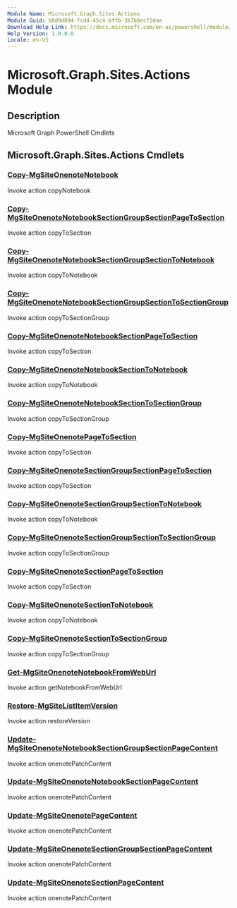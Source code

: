 ```yaml
---
Module Name: Microsoft.Graph.Sites.Actions
Module Guid: b0d9d894-fcd4-45c4-bffb-3b7b8ecf2dae
Download Help Link: https://docs.microsoft.com/en-us/powershell/module/microsoft.graph.sites.actions
Help Version: 1.0.0.0
Locale: en-US
---
```


# Microsoft.Graph.Sites.Actions Module
## Description
Microsoft Graph PowerShell Cmdlets

## Microsoft.Graph.Sites.Actions Cmdlets
### [Copy-MgSiteOnenoteNotebook](Copy-MgSiteOnenoteNotebook.md)
Invoke action copyNotebook

### [Copy-MgSiteOnenoteNotebookSectionGroupSectionPageToSection](Copy-MgSiteOnenoteNotebookSectionGroupSectionPageToSection.md)
Invoke action copyToSection

### [Copy-MgSiteOnenoteNotebookSectionGroupSectionToNotebook](Copy-MgSiteOnenoteNotebookSectionGroupSectionToNotebook.md)
Invoke action copyToNotebook

### [Copy-MgSiteOnenoteNotebookSectionGroupSectionToSectionGroup](Copy-MgSiteOnenoteNotebookSectionGroupSectionToSectionGroup.md)
Invoke action copyToSectionGroup

### [Copy-MgSiteOnenoteNotebookSectionPageToSection](Copy-MgSiteOnenoteNotebookSectionPageToSection.md)
Invoke action copyToSection

### [Copy-MgSiteOnenoteNotebookSectionToNotebook](Copy-MgSiteOnenoteNotebookSectionToNotebook.md)
Invoke action copyToNotebook

### [Copy-MgSiteOnenoteNotebookSectionToSectionGroup](Copy-MgSiteOnenoteNotebookSectionToSectionGroup.md)
Invoke action copyToSectionGroup

### [Copy-MgSiteOnenotePageToSection](Copy-MgSiteOnenotePageToSection.md)
Invoke action copyToSection

### [Copy-MgSiteOnenoteSectionGroupSectionPageToSection](Copy-MgSiteOnenoteSectionGroupSectionPageToSection.md)
Invoke action copyToSection

### [Copy-MgSiteOnenoteSectionGroupSectionToNotebook](Copy-MgSiteOnenoteSectionGroupSectionToNotebook.md)
Invoke action copyToNotebook

### [Copy-MgSiteOnenoteSectionGroupSectionToSectionGroup](Copy-MgSiteOnenoteSectionGroupSectionToSectionGroup.md)
Invoke action copyToSectionGroup

### [Copy-MgSiteOnenoteSectionPageToSection](Copy-MgSiteOnenoteSectionPageToSection.md)
Invoke action copyToSection

### [Copy-MgSiteOnenoteSectionToNotebook](Copy-MgSiteOnenoteSectionToNotebook.md)
Invoke action copyToNotebook

### [Copy-MgSiteOnenoteSectionToSectionGroup](Copy-MgSiteOnenoteSectionToSectionGroup.md)
Invoke action copyToSectionGroup

### [Get-MgSiteOnenoteNotebookFromWebUrl](Get-MgSiteOnenoteNotebookFromWebUrl.md)
Invoke action getNotebookFromWebUrl

### [Restore-MgSiteListItemVersion](Restore-MgSiteListItemVersion.md)
Invoke action restoreVersion

### [Update-MgSiteOnenoteNotebookSectionGroupSectionPageContent](Update-MgSiteOnenoteNotebookSectionGroupSectionPageContent.md)
Invoke action onenotePatchContent

### [Update-MgSiteOnenoteNotebookSectionPageContent](Update-MgSiteOnenoteNotebookSectionPageContent.md)
Invoke action onenotePatchContent

### [Update-MgSiteOnenotePageContent](Update-MgSiteOnenotePageContent.md)
Invoke action onenotePatchContent

### [Update-MgSiteOnenoteSectionGroupSectionPageContent](Update-MgSiteOnenoteSectionGroupSectionPageContent.md)
Invoke action onenotePatchContent

### [Update-MgSiteOnenoteSectionPageContent](Update-MgSiteOnenoteSectionPageContent.md)
Invoke action onenotePatchContent

